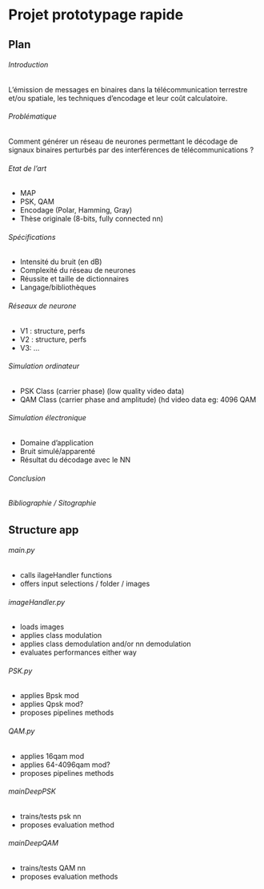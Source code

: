 # Projet prototypage rapide

## Plan
###### Introduction
L’émission de messages en binaires dans la télécommunication terrestre et/ou spatiale, les techniques d’encodage et leur coût calculatoire.
###### Problématique	
Comment générer un réseau de neurones permettant le décodage de signaux binaires perturbés par des interférences de télécommunications ?
###### Etat de l’art
- MAP
- PSK, QAM
- Encodage (Polar, Hamming, Gray)
- Thèse originale (8-bits, fully connected nn)
###### Spécifications
- Intensité du bruit (en dB)
- Complexité du réseau de neurones
- Réussite et taille de dictionnaires
- Langage/bibliothèques
###### Réseaux de neurone
- V1 : structure, perfs
- V2 : structure, perfs
- V3: …
###### Simulation ordinateur
- PSK Class (carrier phase) (low quality video data)
- QAM Class (carrier phase and amplitude) (hd video data eg: 4096 QAM
###### Simulation électronique
- Domaine d’application
- Bruit simulé/apparenté
- Résultat du décodage avec le NN
###### Conclusion
###### Bibliographie / Sitographie
  
## Structure app
  
###### main.py  
- calls ilageHandler functions  
- offers input selections / folder / images  
###### imageHandler.py  
- loads images  
- applies class modulation   
- applies class demodulation and/or nn demodulation  
- evaluates performances either way  
###### PSK.py  
- applies Bpsk mod  
- applies Qpsk mod?   
- proposes pipelines methods  
###### QAM.py  
- applies 16qam mod  
- applies 64-4096qam mod?  
- proposes pipelines methods  
###### mainDeepPSK  
- trains/tests psk nn  
- proposes evaluation method  
###### mainDeepQAM  
- trains/tests QAM nn  
- proposes evaluation methods   
